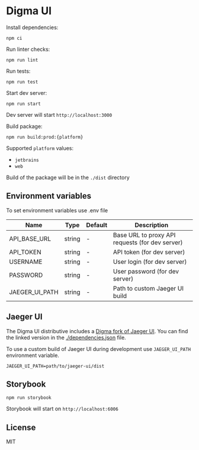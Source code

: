 # Digma UI

Install dependencies:

```shell
npm ci
```

Run linter checks:

```shell
npm run lint
```

Run tests:

```shell
npm run test
```

Start dev server:

```shell
npm run start
```

Dev server will start `http://localhost:3000`

Build package:

```shell
npm run build:prod:{platform}
```

Supported `platform` values:

- `jetbrains`
- `web`

Build of the package will be in the `./dist` directory

## Environment variables

To set environment variables use .env file

| Name           | Type   | Default | Description                                     |
| -------------- | ------ | ------- | ----------------------------------------------- |
| API_BASE_URL   | string | -       | Base URL to proxy API requests (for dev server) |
| API_TOKEN      | string | -       | API token (for dev server)                      |
| USERNAME       | string | -       | User login (for dev server)                     |
| PASSWORD       | string | -       | User password (for dev server)                  |
| JAEGER_UI_PATH | string | -       | Path to custom Jaeger UI build                  |

## Jaeger UI

The Digma UI distributive includes a [Digma fork of Jaeger UI](https://github.com/digma-ai/jaeger-ui). You can find the linked version in the [./dependencies.json](./dependencies.json) file.

To use a custom build of Jaeger UI during development use `JAEGER_UI_PATH` environment variable.

```env
JAEGER_UI_PATH=path/to/jaeger-ui/dist
```

## Storybook

```shell
npm run storybook
```

Storybook will start on `http://localhost:6006`

## License

MIT
